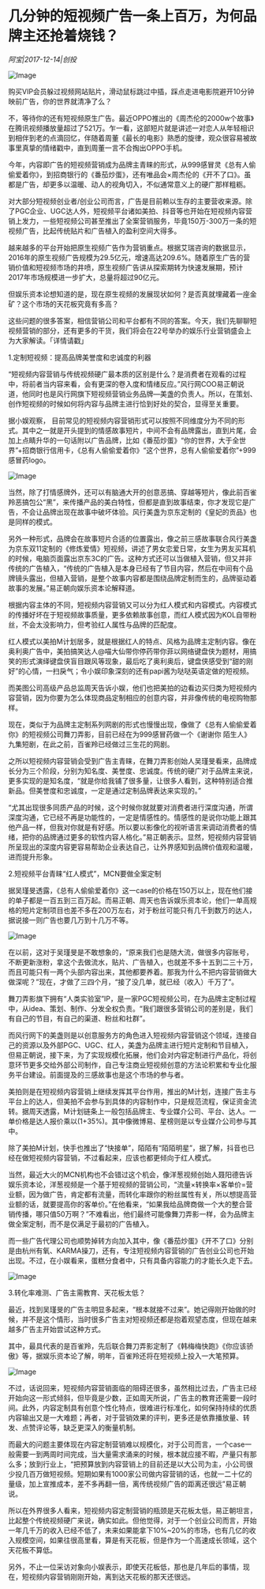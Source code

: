 # 几分钟的短视频广告一条上百万，为何品牌主还抢着烧钱？

*阿宝|2017-12-14|创投*

![Image](http://p1.pstatp.com/large/59390001114c90fb0486)

购买VIP会员躲过视频网站贴片，滑动鼠标跳过中插，踩点走进电影院避开10分钟映前广告，你的世界就清净了么？

不，等待你的还有短视频原生广告。最近OPPO推出的《周杰伦的2000w个故事》在腾讯视频播放量超过了521万。乍一看，这部短片就是讲述一对恋人从年轻相识到相伴到老的点滴回忆，伴随着周董《最长的电影》熟悉的旋律，观众很容易被故事里真挚的情绪戳中，直到周董一言不合掏出OPPO手机。

今年，内容即广告的短视频营销成为品牌主青睐的形式，从999感冒灵《总有人偷偷爱着你》，到招商银行的《番茄炒蛋》，还有唯品会×周杰伦的《开不了口》。虽都是广告，却更多以温暖、动人的视角切入，不似通常意义上的硬广那样粗粝。

对大部分短视频创业者/创业公司而言，广告是目前赖以生存的主要营收来源。除了PGC企业、UGC达人外，短视频平台诸如美拍、抖音等也开始在短视频内容营销上发力，一些短视频公司甚至推出了全案营销服务，毕竟150万-300万一条的短视频广告，比起传统贴片和广告植入的盈利空间大得多。

越来越多的平台开始把原生视频广告作为营销重点。根据艾瑞咨询的数据显示，2016年的原生视频广告规模为29.5亿元，增速高达209.6%。随着原生广告的营销价值和短视频市场的井喷，原生视频广告讲从探索期转为快速发展期，预计2017年市场规模进一步扩大，总量将超过90亿元。

但娱乐资本论想知道的是，现在原生视频的发展现状如何？是否真就埋藏着一座金矿？这个市场的天花板究竟有多高？

这些问题的很多答案，相信营销公司和平台都有不同的答案。今天，我们先聊聊短视频营销的部分，还有更多的干货，我们将会在22号举办的娱乐行业营销盛会上为大家解读。「详情请戳」

1.定制短视频：提高品牌美誉度和忠诚度的利器

“短视频内容营销与传统视频硬广最本质的区别是什么？是消费者在观看的过程中，将前者当内容来看，会有更深的卷入度和情绪反应。”风行网COO易正朝说道，他同时也是风行网旗下短视频营销业务品牌—美盏的负责人。所以，在策划、创作短视频的时候如何将内容与品牌主进行恰到好处的契合，显得至关重要。

据小娱观察， 目前常见的短视频内容营销形式可以按照不同维度分为不同的形式。其中之一就是开头提到的情感故事短片，中间不会有品牌露出，直到片尾，会加上点睛升华的一句话附以广告品牌，比如《番茄炒蛋》“你的世界，大于全世界”+招商银行信用卡，《总有人偷偷爱着你》“这个世界，总有人偷偷爱着你”+999感冒药logo。

![Image](http://p2.pstatp.com/large/5938000174f668fc0a46)

当然，除了打情感牌外，还可以有脑通大开的创意恶搞、穿越等短片，像此前百雀羚恶搞包公“黑”，来传播产品的美白特性，但都是直到故事结束，你才发现它是广告，不会让品牌出现在故事中破坏体验。风行美盏为京东定制的《皇妃的贡品》也是同样的模式。

另外一种形式，品牌会在故事短片合适的位置露出，像之前三感故事联合风行美盏为京东双11定制的《修炼爱情》短视频，讲述了男女恋爱日常，女生为男友买耳机的时候，电脑页面露出京东3C的广告。这种方式还可以当做植入营销，但又并非传统的广告植入，“传统的广告植入是本身已经有了节目内容，然后在中间有个品牌镜头露出，但植入营销，是整个故事内容都是围绕品牌定制而生的，品牌驱动着故事的发展。”易正朝向娱乐资本论解释道。

根据内容主体的不同，短视频内容营销又可以分为红人模式和内容模式。内容模式的传播好坏在于短视频故事质量，更多依赖故事创意，而红人模式因为KOL自带粉丝，不会太没影响力，但考验红人属性与品牌的匹配度。

红人模式以美拍M计划居多，就是根据红人的特点、风格为品牌主定制内容。像在奥利奥广告中，美拍搞笑达人@喵大仙带你停药带你菲以网络键盘侠为题材，用搞笑的形式演绎键盘侠盲目跟风等现象，最后吃了奥利奥后，键盘侠感受到“甜的刚好”的心情，一扫戾气；令小娱印象深刻的还有papi酱为哒哒英语定做的短视频。

而美图公司高级产品总监周天告诉小娱，他们也把美拍的边看边买归类为短视频内容营销，因为你要为怎么体现商品定制相应的创意内容，并非像传统的电视购物那样。

现在，类似于为品牌主定制系列网剧的形式也慢慢出现，像做了《总有人偷偷爱着你》的短视频公司舞刀弄影，目前已经在为999感冒药做一个《谢谢你 陌生人》九集短剧，在此之前，百雀羚已经做过三生花的网剧。

之所以短视频内容营销会受到广告主青睐，在舞刀弄影创始人吴瑾旻看来，品牌成长分为三个阶段，分别为知名度、美誉度、忠诚度。传统的硬广对于品牌主来说，更多实现的是知名度，“就是你给我铺了很多量，让很多人看到，这种特别适合推新品。但美誉度和忠诚度，一定是通过定制品牌表达来实现的。”

“尤其出现很多同质产品的时候，这个时候你就就要对消费者进行深度沟通，所谓深度沟通，它已经不再是功能性的，一定是情感性的。情感性的是说你功能上跟其他产品一样，但我对你就是有好感。所以要以影像化的视听语言来调动消费者的情绪，把你的品牌通过更多的软性内容人格化。”易正朝表示。显然，短视频内容营销所呈现出的深度内容更容易帮助企业表达自己，让外界感知到品牌价值观和温暖，进而提升形象。

2.短视频平台青睐“红人模式”，MCN要做全案定制

据吴瑾旻透露，《总有人偷偷爱着你》这一case的价格在150万以上，现在他们接的单子都是一百五到三百万起。而易正朝、周天也告诉娱乐资本论，他们一单高规格的短片定制项目也差不多在200万左右，对于粉丝可能只有几千到数万的达人，据说接一则广告也要几万到十几万不等。

![Image](http://p2.pstatp.com/large/59370001b74458f917e1)

在以前，这对于吴瑾旻是不敢想象的，“原来我们也是随大流，做很多内容账号，不断更新涨粉，拿这个去做流水，贴片、广告植入，也就差不多十五到二三十万，而且可能只有一两个头部内容出来，其他都要养着。那我为什么不把内容营销做大做深呢？”现在，才做了三四个月，“接了没几单，就已经（收入）千万了”。

舞刀弄影旗下拥有“人类实验室”IP，是一家PGC短视频公司，在为品牌主定制过程中，从idea、策划、制作、分发全权负责。“我们跟很多营销公司的差别是，我们有自己的节目，有自己的渠道、粉丝和社群”。

而风行网下的美盏则是以创意服务方的角色进入短视频内容营销这个领域，连接自己的资源以及外部PGC、UGC、红人，美盏为品牌主进行短片定制和节目植入，但易正朝说，接下来，为了实现规模化拓展，他们会对内容定制进行产品化，将创意环节更多交给外部公司制作，自己专注商业短视频创意的方法论积累和专业化服务平台建设。前面提及的三感故事也是这个市场的参与者。

美拍则是在短视频内容营销上继续发挥其平台作用，推出的M计划，连接广告主与平台上的达人，但美拍不会参与到具体的内容制作中，只是规范流程，保证资金流转。据周天透露，M计划链条上一般包括品牌主、专业媒介公司、平台、达人。一单价格是达人报价乘以(1+35%)。其中像微博易、星榜则是以专业媒介公司参与其中。

除了美拍M计划，快手也推出了“快接单”，陌陌有“陌陌明星”，据了解，抖音也已经在做短视频内容营销，不过看起来，应该也都更倾向于红人模式。

当然，最近大火的MCN机构也不会错过这个机会，像洋葱视频创始人聂阳德告诉娱乐资本论，洋葱视频是一个基于短视频的营销公司，“流量×转换率×客单价=营业额，因为做广告，肯定都有流量，而转化率跟你的粉丝属性有关，所以想提高营业额的话，就要提高你的客单价。”在他看来，“如果我给品牌商做一个大的整合营销传播，哪只值50万啊？”不难看出，他们最终可能像舞刀弄影一样，会为品牌主做全案定制，而不是仅满足于最初的广告植入。

而一些广告代理公司也顺势掉转方向加入其中，像《番茄炒蛋》《开不了口》分别是由杭州有氧、KARMA操刀，还有，专注短视频内容营销的广告创业公司也开始出现。不过，在小娱看来，蛋糕分食者中，只有具备内容能力的才能长久走下去。

![Image](http://p2.pstatp.com/large/59350004be9b926746d7)

3.转化率难测、广告主需教育、天花板太低？

最近，找到吴瑾旻的广告主明显多起来，“根本就接不过来”。她记得刚开始做的时候，并不是这个情形，当时很多广告主对短视频还都是抱着观望态度，但现在越来越多广告主开始尝试这种方式。

其中，最具代表的是百雀羚，先后联合舞刀弄影定制了《韩梅梅快跑》《你应该骄傲》等，据娱乐资本论了解，明年，百雀羚还将在短视频上投入一大笔预算。

![Image](http://p2.pstatp.com/large/59360001bc92955735de)

不过，话说回来，短视频内容营销面临的阻碍还很多，虽然相比过去，广告主已经开始向这一形式倾斜，但毕竟是少数，正如周天所说，广告主的教育还需要一段时间。此外，内容定制具有创意个性化特点，很难进行标准化，如何保持持续的优质内容输出又是一大难题；再者，对于营销效果的评判，更多还是依靠播放量、转发、点赞评论等，缺乏更深入的衡量机制。

而最大的问题主要体现在内容定制营销难以规模化，对于公司而言，一个case一般需要一到两周时间完成，当大量需求涌来的时候，根本就应接不暇，产量只有那么多；放到行业上，“把预算放到内容营销上的目前还是以大公司为主，小公司很少投几百万做短视频。短期如果有1000家公司做内容营销的话，也就一二十亿的量级，加上宣推成本，差不多再翻一倍，离传统视频广告的距离还很远”易正朝说。

所以在外界很多人看来，短视频内容定制营销的瓶颈是天花板太低，易正朝坦言，比起整个传统视频硬广来说，确实如此。但他觉得，对于一个创业公司而言，开始一年几千万的收入已经不低了，未来如果能拿下10%~20%的市场，也有几亿的收入规模空间，如果往很高里看，算是有天花板，但是作为一个高速成长领域，这个天花板不算低。

另外，不止一位采访对象向小娱表示，即使天花板低，那也是几年后的事情，现在，短视频内容营销刚刚开始，离到达天花板的那天还很远。

